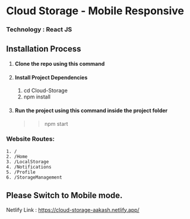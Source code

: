 # Cloud Storage - Mobile Responsive


### Technology : React JS


## Installation Process
1. #### Clone the repo using this command
    
    
2. #### Install Project Dependencies
    1. cd Cloud-Storage
    2. npm install
    
3. #### Run the project using this command inside the project folder
   >> npm start
   

### Website Routes:
    1. /
    2. /Home
    3. /LocalStorage
    4. /Notifications
    5. /Profile
    6. /StorageManagement

## Please Switch to Mobile mode.

Netlify Link : https://cloud-storage-aakash.netlify.app/